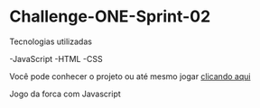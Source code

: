 # Challenge-ONE-Sprint-02

Tecnologias utilizadas

-JavaScript
-HTML
-CSS

<p>Você pode conhecer o projeto ou até mesmo jogar <a href="https://thomas-tavares.github.io/Challenge-ONE-Sprint-02/start.html" target="_blank">clicando aqui</a></p>

Jogo da forca com Javascript

